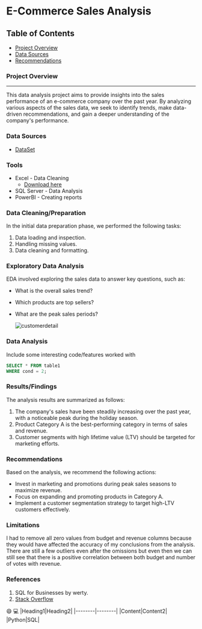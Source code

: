 # E-Commerce Sales Analysis

## Table of Contents

- [Project Overview](#project-overview)
- [Data Sources](#data-sources)
- [Recommendations](#recommendations)
### Project Overview
---

This data analysis project aims to provide insights into the sales performance of an e-commerce company over the past year. By analyzing various aspects of the sales data, we seek to identify trends, make data-driven recommendations, and gain a deeper understanding of the company's performance.
### Data Sources

- <a href = "https://github.com/milindwasekar/DocumentingMyRepo/blob/main/BikeStores%20(1).xlsx."> DataSet </a>

### Tools

- Excel - Data Cleaning
  - [Download here](https://microsoft.com)
- SQL Server - Data Analysis
- PowerBI - Creating reports


### Data Cleaning/Preparation

In the initial data preparation phase, we performed the following tasks:
1. Data loading and inspection.
2. Handling missing values.
3. Data cleaning and formatting.

### Exploratory Data Analysis

EDA involved exploring the sales data to answer key questions, such as:

- What is the overall sales trend?
- Which products are top sellers?
- What are the peak sales periods?

  ![customerdetail](https://github.com/user-attachments/assets/9c51121b-f0a2-441c-9258-722cc3a0094f)


### Data Analysis

Include some interesting code/features worked with

```sql
SELECT * FROM table1
WHERE cond = 2;
```

### Results/Findings

The analysis results are summarized as follows:
1. The company's sales have been steadily increasing over the past year, with a noticeable peak during the holiday season.
2. Product Category A is the best-performing category in terms of sales and revenue.
3. Customer segments with high lifetime value (LTV) should be targeted for marketing efforts.

### Recommendations

Based on the analysis, we recommend the following actions:
- Invest in marketing and promotions during peak sales seasons to maximize revenue.
- Focus on expanding and promoting products in Category A.
- Implement a customer segmentation strategy to target high-LTV customers effectively.

### Limitations

I had to remove all zero values from budget and revenue columns because they would have affected the accuracy of my conclusions from the analysis. There are still a few outliers even after the omissions but even then we can still see that there is a positive correlation between both budget and number of votes with revenue.


### References

1. SQL for Businesses by werty.
2. [Stack Overflow](https://stack.com)

😄
💻
|Heading1|Heading2|
|--------|--------|
|Content|Content2|
|Python|SQL|


